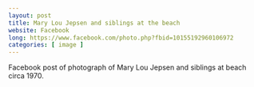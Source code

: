 ```yaml
---
layout: post
title: Mary Lou Jepsen and siblings at the beach
website: Facebook
long: https://www.facebook.com/photo.php?fbid=10155192960106972
categories: [ image ]
---
```

Facebook post of photograph of Mary Lou Jepsen and siblings at beach circa 1970.